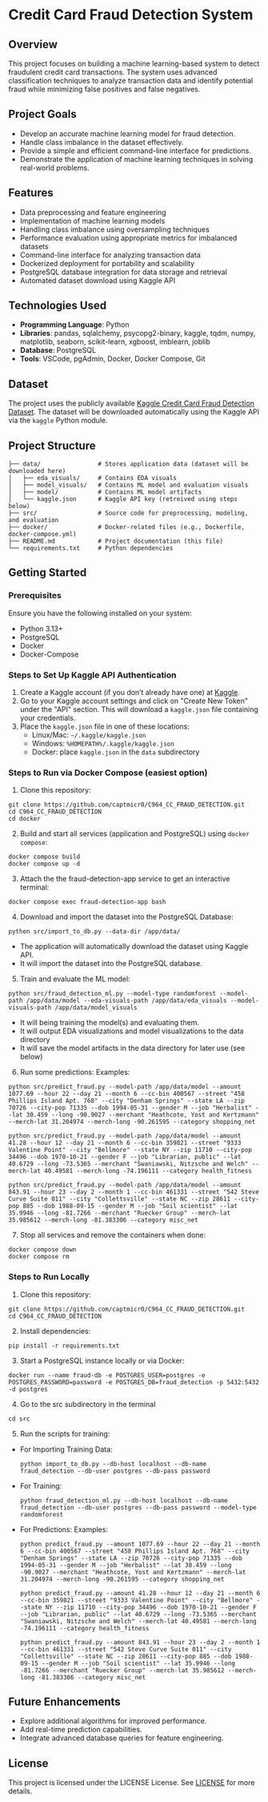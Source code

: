 # Credit Card Fraud Detection System

## Overview
This project focuses on building a machine learning-based system to detect fraudulent credit card transactions. The system uses advanced classification techniques to analyze transaction data and identify potential fraud while minimizing false positives and false negatives.

## Project Goals
- Develop an accurate machine learning model for fraud detection.
- Handle class imbalance in the dataset effectively.
- Provide a simple and efficient command-line interface for predictions.
- Demonstrate the application of machine learning techniques in solving real-world problems.

## Features
- Data preprocessing and feature engineering
- Implementation of machine learning models
- Handling class imbalance using oversampling techniques
- Performance evaluation using appropriate metrics for imbalanced datasets
- Command-line interface for analyzing transaction data
- Dockerized deployment for portability and scalability
- PostgreSQL database integration for data storage and retrieval
- Automated dataset download using Kaggle API

## Technologies Used
- **Programming Language**: Python
- **Libraries**: pandas, sqlalchemy, psycopg2-binary, kaggle, tqdm, numpy, matplotlib, seaborn, scikit-learn, xgboost, imblearn, joblib
- **Database**: PostgreSQL
- **Tools**: VSCode, pgAdmin, Docker, Docker Compose, Git

## Dataset
The project uses the publicly available [Kaggle Credit Card Fraud Detection Dataset](https://www.kaggle.com/datasets/kartik2112/fraud-detection). The dataset will be downloaded automatically using the Kaggle API via the `kaggle` Python module.

## Project Structure
```
├── data/                # Stores application data (dataset will be downloaded here)
│   ├── eda_visuals/     # Contains EDA visuals
│   ├── model_visuals/   # Contains ML model and evaluation visuals
│   ├── model/           # Contains ML model artifacts
│   └── kaggle.json      # Kaggle API key (retreived using steps below)
├── src/                 # Source code for preprocessing, modeling, and evaluation
├── docker/              # Docker-related files (e.g., Dockerfile, docker-compose.yml)
├── README.md            # Project documentation (this file)
└── requirements.txt     # Python dependencies
```

## Getting Started

### Prerequisites
Ensure you have the following installed on your system:
- Python 3.13+
- PostgreSQL
- Docker
- Docker-Compose

### Steps to Set Up Kaggle API Authentication
1. Create a Kaggle account (if you don’t already have one) at [Kaggle](https://www.kaggle.com).
2. Go to your Kaggle account settings and click on "Create New Token" under the "API" section. This will download a `kaggle.json` file containing your credentials.
3. Place the `kaggle.json` file in one of these locations:
   - Linux/Mac: `~/.kaggle/kaggle.json`
   - Windows: `%HOMEPATH%/.kaggle/kaggle.json`
   - Docker: place `kaggle.json` in the `data` subdirectory

### Steps to Run via Docker Compose (easiest option)
1. Clone this repository:
```
git clone https://github.com/captmicr0/C964_CC_FRAUD_DETECTION.git
cd C964_CC_FRAUD_DETECTION
cd docker
```

2. Build and start all services (application and PostgreSQL) using `docker compose`:
```
docker compose build
docker compose up -d
```

3. Attach the the fraud-detection-app service to get an interactive terminal:
```
docker compose exec fraud-detection-app bash
```

4. Download and import the dataset into the PostgreSQL Database:
```
python src/import_to_db.py --data-dir /app/data/
```
  - The application will automatically download the dataset using Kaggle API.
  - It will import the dataset into the PostgreSQL database.

5. Train and evaluate the ML model:
```
python src/fraud_detection_ml.py --model-type randomforest --model-path /app/data/model --eda-visuals-path /app/data/eda_visuals --model-visuals-path /app/data/model_visuals
```
  - It will being training the model(s) and evaluating them.
  - It will output EDA visualizations and model visualizations to the data directory
  - It will save the model artifacts in the data directory for later use (see below)

6. Run some predictions:
  Examples:
  ```
  python src/predict_fraud.py --model-path /app/data/model --amount 1077.69 --hour 22 --day 21 --month 6 --cc-bin 400567 --street "458 Phillips Island Apt. 768" --city "Denham Springs" --state LA --zip 70726 --city-pop 71335 --dob 1994-05-31 --gender M --job "Herbalist" --lat 30.459 --long -90.9027 --merchant "Heathcote, Yost and Kertzmann" --merch-lat 31.204974 --merch-long -90.261595 --category shopping_net
  ```
  ```
  python src/predict_fraud.py --model-path /app/data/model --amount 41.28 --hour 12 --day 21 --month 6 --cc-bin 359821 --street "9333 Valentine Point" --city "Bellmore" --state NY --zip 11710 --city-pop 34496 --dob 1970-10-21 --gender F --job "Librarian, public" --lat 40.6729 --long -73.5365 --merchant "Swaniawski, Nitzsche and Welch" --merch-lat 40.49581 --merch-long -74.196111 --category health_fitness
  ```
  ```
  python src/predict_fraud.py --model-path /app/data/model --amount 843.91 --hour 23 --day 2 --month 1 --cc-bin 461331 --street "542 Steve Curve Suite 011" --city "Collettsville" --state NC --zip 28611 --city-pop 885 --dob 1988-09-15 --gender M --job "Soil scientist" --lat 35.9946 --long -81.7266 --merchant "Ruecker Group" --merch-lat 35.985612 --merch-long -81.383306 --category misc_net
  ```

7. Stop all services and remove the containers when done:
```
docker compose down
docker compose rm
```

### Steps to Run Locally
1. Clone this repository:
```
git clone https://github.com/captmicr0/C964_CC_FRAUD_DETECTION.git
cd C964_CC_FRAUD_DETECTION
```

2. Install dependencies:
```
pip install -r requirements.txt
```

3. Start a PostgreSQL instance locally or via Docker:
```
docker run --name fraud-db -e POSTGRES_USER=postgres -e POSTGRES_PASSWORD=password -e POSTGRES_DB=fraud_detection -p 5432:5432 -d postgres
```

4. Go to the src subdirectory in the terminal
  ```
  cd src
  ```

5. Run the scripts for training:
- For Importing Training Data:
  ```
  python import_to_db.py --db-host localhost --db-name fraud_detection --db-user postgres --db-pass password
  ```
- For Training:
  ```
  python fraud_detection_ml.py --db-host localhost --db-name fraud_detection --db-user postgres --db-pass password --model-type randomforest
  ```
- For Predictions:
  Examples:
  ```
  python predict_fraud.py --amount 1077.69 --hour 22 --day 21 --month 6 --cc-bin 400567 --street "458 Phillips Island Apt. 768" --city "Denham Springs" --state LA --zip 70726 --city-pop 71335 --dob 1994-05-31 --gender M --job "Herbalist" --lat 30.459 --long -90.9027 --merchant "Heathcote, Yost and Kertzmann" --merch-lat 31.204974 --merch-long -90.261595 --category shopping_net
  ```
  ```
  python predict_fraud.py --amount 41.28 --hour 12 --day 21 --month 6 --cc-bin 359821 --street "9333 Valentine Point" --city "Bellmore" --state NY --zip 11710 --city-pop 34496 --dob 1970-10-21 --gender F --job "Librarian, public" --lat 40.6729 --long -73.5365 --merchant "Swaniawski, Nitzsche and Welch" --merch-lat 40.49581 --merch-long -74.196111 --category health_fitness
  ```
  ```
  python predict_fraud.py --amount 843.91 --hour 23 --day 2 --month 1 --cc-bin 461331 --street "542 Steve Curve Suite 011" --city "Collettsville" --state NC --zip 28611 --city-pop 885 --dob 1988-09-15 --gender M --job "Soil scientist" --lat 35.9946 --long -81.7266 --merchant "Ruecker Group" --merch-lat 35.985612 --merch-long -81.383306 --category misc_net
  ```

## Future Enhancements
- Explore additional algorithms for improved performance.
- Add real-time prediction capabilities.
- Integrate advanced database queries for feature engineering.

## License
This project is licensed under the LICENSE License. See [LICENSE](LICENSE) for more details.
